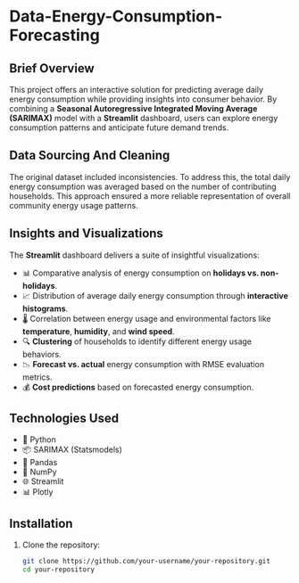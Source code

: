 # Data-Energy-Consumption-Forecasting

## Brief Overview
This project offers an interactive solution for predicting average daily energy consumption while providing insights into consumer behavior. By combining a **Seasonal Autoregressive Integrated Moving Average (SARIMAX)** model with a **Streamlit** dashboard, users can explore energy consumption patterns and anticipate future demand trends.

## Data Sourcing And Cleaning
The original dataset included inconsistencies. To address this, the total daily energy consumption was averaged based on the number of contributing households. This approach ensured a more reliable representation of overall community energy usage patterns.

## Insights and Visualizations
The **Streamlit** dashboard delivers a suite of insightful visualizations:  
- 📊 Comparative analysis of energy consumption on **holidays vs. non-holidays**.  
- 📈 Distribution of average daily energy consumption through **interactive histograms**.  
- 🌡️ Correlation between energy usage and environmental factors like **temperature**, **humidity**, and **wind speed**.  
- 🔍 **Clustering** of households to identify different energy usage behaviors.  
- 📉 **Forecast vs. actual** energy consumption with RMSE evaluation metrics.  
- 💰 **Cost predictions** based on forecasted energy consumption.  

## Technologies Used
- 🐍 Python  
- 📦 SARIMAX (Statsmodels)  
- 🐼 Pandas  
- 🔢 NumPy  
- 🌐 Streamlit  
- 📊 Plotly  

## Installation
1. Clone the repository:  
   ```bash
   git clone https://github.com/your-username/your-repository.git
   cd your-repository
